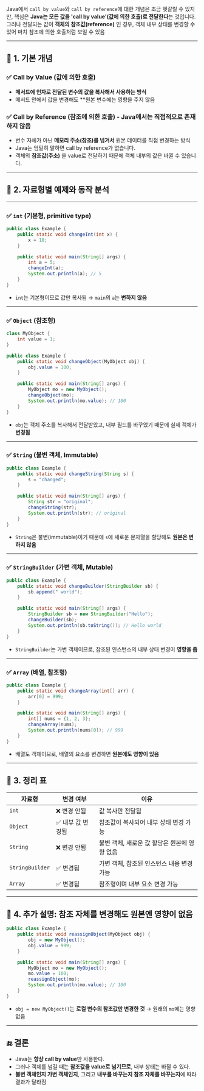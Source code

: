 Java에서 `call by value`와 `call by reference`에 대한 개념은 조금 헷갈릴 수 있지만, 핵심은 **Java는 모든 값을 'call by value'(값에 의한 호출)로 전달한다**는 것입니다. 그러나 전달되는 값이 **객체의 참조값(reference)** 인 경우, 객체 내부 상태를 변경할 수 있어 마치 참조에 의한 호출처럼 보일 수 있음

---

## 🔹 1. 기본 개념

### ✅ Call by Value (값에 의한 호출)

* **메서드에 인자로 전달된 변수의 값을 복사해서 사용하는 방식**
* 메서드 안에서 값을 변경해도 **원본 변수에는 영향을 주지 않음

### ✅ Call by Reference (참조에 의한 호출) - Java에서는 직접적으로 존재하지 않음

* 변수 자체가 아닌 **메모리 주소(참조)를 넘겨서** 원본 데이터를 직접 변경하는 방식
* Java는 엄밀히 말하면 call by reference가 없습니다.
* 객체의 **참조값(주소)** 을 value로 전달하기 때문에 객체 내부의 값은 바뀔 수 있습니다.

---

## 🔹 2. 자료형별 예제와 동작 분석

---

### ✅ `int` (기본형, primitive type)

```java
public class Example {
    public static void changeInt(int x) {
        x = 10;
    }

    public static void main(String[] args) {
        int a = 5;
        changeInt(a);
        System.out.println(a); // 5
    }
}
```

* `int`는 기본형이므로 값만 복사됨 → `main`의 `a`는 **변하지 않음**

---

### ✅ `Object` (참조형)

```java
class MyObject {
    int value = 1;
}

public class Example {
    public static void changeObject(MyObject obj) {
        obj.value = 100;
    }

    public static void main(String[] args) {
        MyObject mo = new MyObject();
        changeObject(mo);
        System.out.println(mo.value); // 100
    }
}
```

* `obj`는 객체 주소를 복사해서 전달받았고, 내부 필드를 바꾸었기 때문에 실제 객체가 **변경됨**

---

### ✅ `String` (불변 객체, Immutable)

```java
public class Example {
    public static void changeString(String s) {
        s = "changed";
    }

    public static void main(String[] args) {
        String str = "original";
        changeString(str);
        System.out.println(str); // original
    }
}
```

* `String`은 불변(immutable)이기 때문에 `s`에 새로운 문자열을 할당해도 **원본은 변하지 않음**

---

### ✅ `StringBuilder` (가변 객체, Mutable)

```java
public class Example {
    public static void changeBuilder(StringBuilder sb) {
        sb.append(" world");
    }

    public static void main(String[] args) {
        StringBuilder sb = new StringBuilder("Hello");
        changeBuilder(sb);
        System.out.println(sb.toString()); // Hello world
    }
}
```

* `StringBuilder`는 가변 객체이므로, 참조된 인스턴스의 내부 상태 변경이 **영향을 줌**

---

### ✅ `Array` (배열, 참조형)

```java
public class Example {
    public static void changeArray(int[] arr) {
        arr[0] = 999;
    }

    public static void main(String[] args) {
        int[] nums = {1, 2, 3};
        changeArray(nums);
        System.out.println(nums[0]); // 999
    }
}
```

* 배열도 객체이므로, 배열의 요소를 변경하면 **원본에도 영향이 있음**

---

## 🔹 3. 정리 표

| 자료형             | 변경 여부      | 이유                         |
| --------------- | ---------- | -------------------------- |
| `int`           | ❌ 변경 안됨    | 값 복사만 전달됨                  |
| `Object`        | ✅ 내부 값 변경됨 | 참조값이 복사되어 내부 상태 변경 가능      |
| `String`        | ❌ 변경 안됨    | 불변 객체, 새로운 값 할당은 원본에 영향 없음 |
| `StringBuilder` | ✅ 변경됨      | 가변 객체, 참조된 인스턴스 내용 변경 가능   |
| `Array`         | ✅ 변경됨      | 참조형이며 내부 요소 변경 가능          |

---

## 🔹 4. 추가 설명: 참조 자체를 변경해도 원본엔 영향이 없음

```java
public class Example {
    public static void reassignObject(MyObject obj) {
        obj = new MyObject();
        obj.value = 999;
    }

    public static void main(String[] args) {
        MyObject mo = new MyObject();
        mo.value = 100;
        reassignObject(mo);
        System.out.println(mo.value); // 100
    }
}
```

* `obj = new MyObject()`는 **로컬 변수의 참조값만 변경한 것** → 원래의 `mo`에는 영향 없음

---

## 🔚 결론

* Java는 **항상 call by value**만 사용한다.
* 그러나 객체를 넘길 때는 **참조값을 value로 넘기므로**, 내부 상태는 바뀔 수 있다.
* **불변 객체인지 가변 객체인지**, 그리고 **내부를 바꾸는지 참조 자체를 바꾸는지**에 따라 결과가 달라짐
